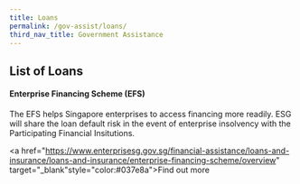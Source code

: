 ```yaml
---
title: Loans
permalink: /gov-assist/loans/
third_nav_title: Government Assistance
---
```


## List of Loans

#### Enterprise Financing Scheme (EFS)

The EFS helps Singapore enterprises to access financing more readily. ESG will share the loan default risk in the event of enterprise insolvency with the Participating Financial Insitutions.

<a href="https://www.enterprisesg.gov.sg/financial-assistance/loans-and-insurance/loans-and-insurance/enterprise-financing-scheme/overview" target="_blank"style="color:#037e8a">Find out more</a>